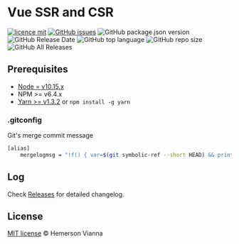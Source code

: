 # Vue SSR and CSR

[![licence mit](https://img.shields.io/badge/license-MIT-blue.svg?style=flat-square)](http://hemersonvianna.mit-license.org/)
[![GitHub issues](https://img.shields.io/github/issues/org-rondon/vue-ssr-csr.svg)](https://github.com/org-rondon/vue-ssr-csr/issues)
![GitHub package.json version](https://img.shields.io/github/package-json/v/org-rondon/vue-ssr-csr.svg)
![GitHub Release Date](https://img.shields.io/github/release-date/org-rondon/vue-ssr-csr.svg)
![GitHub top language](https://img.shields.io/github/languages/top/org-rondon/vue-ssr-csr.svg)
![GitHub repo size](https://img.shields.io/github/repo-size/org-rondon/vue-ssr-csr.svg)
![GitHub All Releases](https://img.shields.io/github/downloads/org-rondon/vue-ssr-csr/total.svg)

## Prerequisites

- [Node = v10.15.x](https://nodejs.org/en/)
- NPM >= v6.4.x
- [Yarn >= v1.3.2](https://yarnpkg.com/en/docs/install#linux-tab) or `npm install -g yarn`

### .gitconfig

Git's merge commit message

```bash
[alias]
    mergelogmsg = "!f() { var=$(git symbolic-ref --short HEAD) && printf 'Merge branch %s into %s\n\n::SUMMARY::\nBranch %s commits:\n' $1 $var $1 > temp_merge_msg && git log --format=format:'%s' $var..$1 >> temp_merge_msg && printf '\n\nBranch %s commits:\n' $var >> temp_merge_msg && git log --format=format:'%s' $1..$var >> temp_merge_msg && printf '\n\n* * * * * * * * * * * * * * * * * * * * * * * * *\n::DETAILS::\n' >> temp_merge_msg && git log --left-right $var...$1 >> temp_merge_msg && git merge --no-ff --no-commit $1 && git commit -eF temp_merge_msg; rm -f temp_merge_msg;}; f"
```

## Log

Check [Releases](https://github.com/org-rondon/vue-ssr-csr/releases) for detailed changelog.

## License

[MIT license](http://hemersonvianna.mit-license.org/) © Hemerson Vianna
